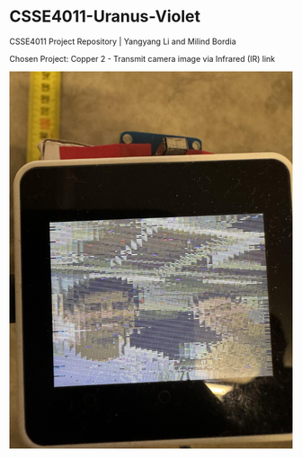 # CSSE4011-Uranus-Violet
CSSE4011 Project Repository | Yangyang Li and Milind Bordia

Chosen Project: Copper 2 - Transmit camera image via Infrared (IR) link

![](https://github.com/MilindianaJone/CSSE4011-Uranus-Violet/blob/main/media/IR_Transmission.jpg)
